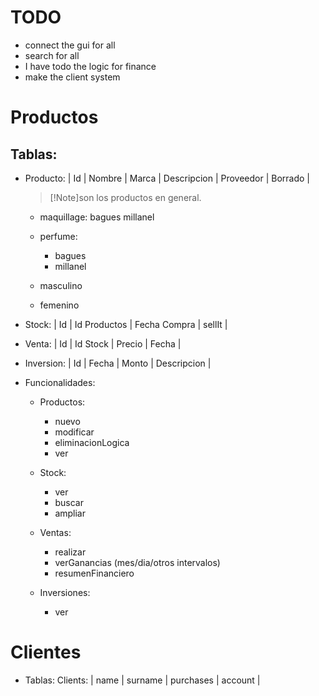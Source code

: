 # TODO
- connect the gui for all
- search for all
- I have todo the logic for finance
- make the client system

# Productos

## Tablas:
- Producto: | Id | Nombre | Marca | Descripcion | Proveedor | Borrado |
  > [!Note]son los productos en general.
    - maquillage:
        bagues
        millanel
    - perfume:
        - bagues
        - millanel

    - masculino
    - femenino

- Stock: | Id | Id Productos | Fecha Compra | sellIt |

- Venta: | Id | Id Stock | Precio | Fecha |

- Inversion: | Id | Fecha | Monto | Descripcion |

- Funcionalidades:
    
    - Productos:
        - nuevo
        - modificar
        - eliminacionLogica
        - ver

    - Stock:
        - ver
        - buscar
        - ampliar

    - Ventas:
        - realizar
        - verGanancias (mes/dia/otros intervalos)
        - resumenFinanciero

    - Inversiones: 
        - ver

        
# Clientes

- Tablas:
    Clients: | name | surname | purchases | account |
